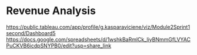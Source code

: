 # Revenue Analysis
https://public.tableau.com/app/profile/g.kasparaviciene/viz/Module2Sprint1second/Dashboard5
https://docs.google.com/spreadsheets/d/1wshkBaRmlCk_liyBNmmGfLVYACPuCKVB6icdpSNYPB0/edit?usp=share_link
